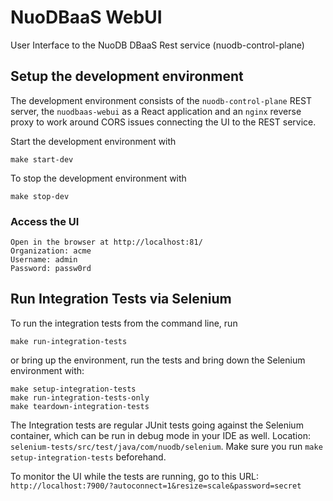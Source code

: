 # NuoDBaaS WebUI

User Interface to the NuoDB DBaaS Rest service (nuodb-control-plane)

## Setup the development environment

The development environment consists of the `nuodb-control-plane` REST server, the `nuodbaas-webui` as a React application and an `nginx` reverse proxy to work around CORS issues connecting the UI to the REST service.

Start the development environment with

```
make start-dev
```

To stop the development environment with

```
make stop-dev
```

### Access the UI

```
Open in the browser at http://localhost:81/
Organization: acme
Username: admin
Password: passw0rd
```

## Run Integration Tests via Selenium

To run the integration tests from the command line, run

```
make run-integration-tests
```

or bring up the environment, run the tests and bring down the Selenium environment with:

```
make setup-integration-tests
make run-integration-tests-only
make teardown-integration-tests
```

The Integration tests are regular JUnit tests going against the Selenium container, which can be run in debug mode in your IDE as well. Location: `selenium-tests/src/test/java/com/nuodb/selenium`. Make sure you run `make setup-integration-tests` beforehand.

To monitor the UI while the tests are running, go to this URL: `http://localhost:7900/?autoconnect=1&resize=scale&password=secret⁠`

